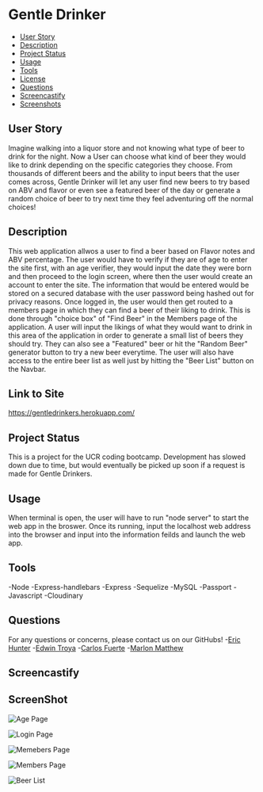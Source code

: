 # Gentle Drinker


  * [User Story](#userstory)
  * [Description](#description)
  * [Project Status](#projectstatus)
  * [Usage](#usage)
  * [Tools](#tools)
  * [License](#license)
  * [Questions](#questions)
  * [Screencastify](#Screencastify)
  * [Screenshots](#screenshots)

## User Story 
Imagine walking into a liquor store and not knowing what type of beer to drink for the night. Now a User can choose what kind of beer they would like to drink depending on the specific categories they choose. From thousands of different beers and the ability to input beers that the user comes across, Gentle Drinker will let any user find new beers to try based on ABV and flavor or even see a featured beer of the day or generate a random choice of beer to try next time they feel adventuring off the normal choices!


## Description
This web application allwos a user to find a beer based on Flavor notes and ABV percentage. The user would have to verify if they are of age to enter the site first, with an age verifier, they would input the date they were born and then proceed to the login screen, where then the user would create an account to enter the site. The information that would be entered would be stored on a secured database with the user password being hashed out for privacy reasons. Once logged in, the user would then get routed to a members page in which they can find a beer of their liking to drink. This is done through "choice box" of "Find Beer" in the Members page of the application. A user will input the likings of what they would want to drink in this area of the application in order to generate a small list of beers they should try. They can also see a "Featured" beer or hit the "Random Beer" generator button to try a new beer everytime. The user will also have access to the entire beer list as well just by hitting the "Beer List" button on the Navbar.

## Link to Site

https://gentledrinkers.herokuapp.com/

## Project Status
This is a project for the UCR coding bootcamp. Development has slowed down due to time, but would eventually be picked up soon if a request is made for Gentle Drinkers. 

## Usage
When terminal is open, the user will have to run "node server" to start the web app in the broswer. Once its running, input the localhost web address into the browser and input into the information feilds and launch the web app. 

## Tools
-Node 
-Express-handlebars
-Express
-Sequelize 
-MySQL
-Passport
-Javascript
-Cloudinary

## Questions
For any questions or concerns, please contact us on our GitHubs!
-[Eric Hunter](https://github.com/ehunter7)
-[Edwin Troya](https://github.com/ETroya)
-[Carlos Fuerte](https://github.com/cfuer12)
-[Marlon Matthew](https://github.com/marlonmatthew) 

## Screencastify


## ScreenShot
![Age Page](https://res.cloudinary.com/cfuer12/image/upload/v1614668772/gentle%20drinkers%20screenshots/beer1.png)

![Login Page](https://res.cloudinary.com/cfuer12/image/upload/v1614668772/gentle%20drinkers%20screenshots/beer2.png)

![Memebers Page](https://res.cloudinary.com/cfuer12/image/upload/v1614668771/gentle%20drinkers%20screenshots/beer3.png)

![Members Page](https://res.cloudinary.com/cfuer12/image/upload/v1614668772/gentle%20drinkers%20screenshots/beer4.png)

![Beer List](https://res.cloudinary.com/cfuer12/image/upload/v1614668777/gentle%20drinkers%20screenshots/beer5.png)
